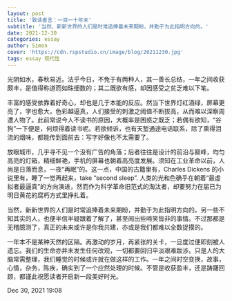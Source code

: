```yaml
---
layout: post
title: '致读者言：一百一十年末'
subtitle: '当然，新新世界的人们是时常追捧着未来期盼，并勤于为此指明方向的。'
date: 2021-12-30
categories: essay
author: Simon
cover: 'https://cdn.rspstudio.cn/image/blog/20211230.jpg'
tags: essay 现代性
---
```


光阴如水，春秋易近。法乎今日，不免于有两种人，其一善长总结，一年之间收获颇丰，是值得称道而如珠细数的；其二既欲有感，却因感受之贫乏难以下笔。

丰富的感受依靠着好奇心，却也是几于本能的反应。然当下世界灯红酒绿，屏幕更亮了，字也愈大，色彩越逼真，人们接受的刺激之阈值不断拔高，从而难以深察周遭人物了。此前常说今人不读书的原因，大概率是困惑之既乏；若偶有欲知，“谷狗”一下便是，何烦得着读书呢。若欲倾诉，也有天堑通途电话联系，除了熏得泪流的烟味，都能传到面前去：写字好像也不太需要了。

放眼城市，几乎寻不见一个没有广告的角落；后者往往是设计的前沿与巅峰，均匀高亮的灯箱，精细鲜艳，手机的屏幕也朝着高亮度发展。须知在工业革命以前，人尚是日落而息，一夜“再眠”的。这一点，中国的古籍里有，Charles Dickens 的小说里有，睡了一觉再起来，take “second sleep”. 人类的光和色确乎在朝着“最虚拟者最逼真”的方向演进，然而作为科学革命旧范式的淘汰者，却要努力在届已为明日黄花的腐朽方式里挣扎着。

当然，新新世界的人们是时常追捧着未来期盼，并勤于为此指明方向的。另一些不知其实的人，也便半信半疑跟着了解了，甚至闹出些啼笑皆非的事情。不过那都是无稽臆测了，真正的未来或许是你我共建，亦或是我们都难以全数捉摸的。

一年本不是某种天然的区隔。再激动的岁月，再紧张的关卡，一旦度过便即刻被人遗忘。我们的生命亦并未发生任何改观，一切都要回归平淡艰难跋涉。只是人的大脑常需整理，我们睡觉的时候或许就在做这样的工作。一年之间时空变换，故事，心情，杂务，陈疾，确实到了一个应然处理的时候。不管是收获盈丰，还是踌躇回顾，都谨此祝愿读者开启新一段美好时光。

Dec 30, 2021
19:08
